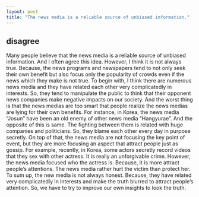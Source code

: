 ```yaml
---
layout: post
title: "The news media is a reliable source of unbiased information."
---
```


## disagree
Many people believe that the news media is a reliable source of unbiased information. And I often agree this idea. However, I think it is not always true. Because, the news programs and newspapers tend to not only seek their own benefit but also focus only the popularity of crowds even if the news which they make is not true.
To begin with, I think there are numerous news media and they have related each other very complicatedly in interests. So, they tend to manipulate the public to think that their opponent news companies make negative impacts on our society. And the worst thing is that the news medias are too smart that people realize the news medias are lying for their own benefits. For instance, in Korea, the news media “Josun” have been an old enemy of other news media “Hangyurae”. And the opposite of this is same. The fighting between them is related with huge companies and politicians. So, they blame each other every day in purpose secretly.
On top of that, the news media are not focusing the key point of event, but they are more focusing an aspect that attract people just as gossip. For example, recently, in Korea, some actors secretly record videos that they sex with other actress. It is really an unforgivable crime. However, the news media focused who the actress is. Because, it is more attract people’s attentions. The news media rather hurt the victim than protect her.
To sum up, the new media is not always honest. Because, they have related very complicatedly in interests and make the truth blurred to attract people’s attention. So, we have to try to improve our own insights to look the truth.
